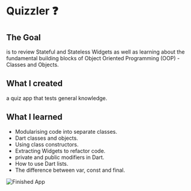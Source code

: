 # Quizzler ❓

## The Goal

is to review Stateful and Stateless Widgets as well as learning about the fundamental building blocks of Object Oriented Programming (OOP) - Classes and Objects. 


## What I created

 a quiz app that tests general knowledge. 



## What I learned

- Modularising  code into separate classes.
- Dart classes and objects.
- Using class constructors.
- Extracting Widgets to refactor code.
- private and public modifiers in Dart.
- How to use Dart lists.
- The difference between var, const and final.




![Finished App](https://github.com/londonappbrewery/Images/blob/master/quizzler-demo.gif)

